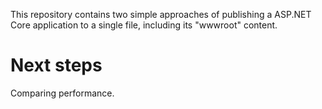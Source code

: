 This repository contains two simple approaches of publishing a ASP.NET Core application to a single file, including its "wwwroot" content.

# Next steps

Comparing performance.
